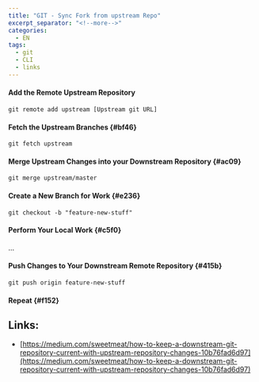 ```yaml
---
title: "GIT - Sync Fork from upstream Repo"
excerpt_separator: "<!--more-->"
categories:
  - EN
tags:
  - git
  - CLI
  - links
---
```




#### Add the Remote Upstream Repository

```
git remote add upstream [Upstream git URL]
```

#### Fetch the Upstream Branches {#bf46}

```
git fetch upstream
```

#### Merge Upstream Changes into your Downstream Repository {#ac09}

```
git merge upstream/master
```

#### Create a New Branch for Work {#e236}

```
git checkout -b "feature-new-stuff"
```

#### Perform Your Local Work {#c5f0}

...

#### Push Changes to Your Downstream Remote Repository {#415b}

```
git push origin feature-new-stuff
```

#### Repeat {#f152}



## Links:

* [https://medium.com/sweetmeat/how-to-keep-a-downstream-git-repository-current-with-upstream-repository-changes-10b76fad6d97](https://medium.com/sweetmeat/how-to-keep-a-downstream-git-repository-current-with-upstream-repository-changes-10b76fad6d97)



